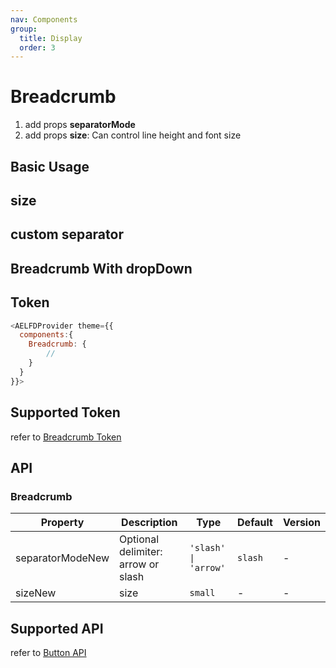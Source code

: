 ```yaml
---
nav: Components
group:
  title: Display
  order: 3
---
```


# Breadcrumb

1. add props **separatorMode**
2. add props **size**: Can control line height and font size

## Basic Usage

<code src="./demos/basic.tsx"></code>

## size

<code src="./demos/size.tsx"></code>

## custom separator

<code src="./demos/customSeparator.tsx"></code>

## Breadcrumb With dropDown

<code src="./demos/dropDown.tsx"></code>

## Token

```js
<AELFDProvider theme={{
  components:{
    Breadcrumb: {
        //
    }
  }
}}>
```

## Supported Token

refer to [Breadcrumb Token](https://ant.design/components/breadcrumb-cn#%E4%B8%BB%E9%A2%98%E5%8F%98%E9%87%8Fdesign-token)

## API

### Breadcrumb

| Property | Description | Type | Default | Version |
| --- | --- | --- | --- | --- |
| separatorMode<Badge type='success'>New</Badge> | Optional delimiter: arrow or slash | `'slash' \| 'arrow'` | `slash` | - |
| size<Badge type='success'>New</Badge> | size | `small` | - | - |

## Supported API

refer to [Button API](https://ant.design/components/button-cn#api)
